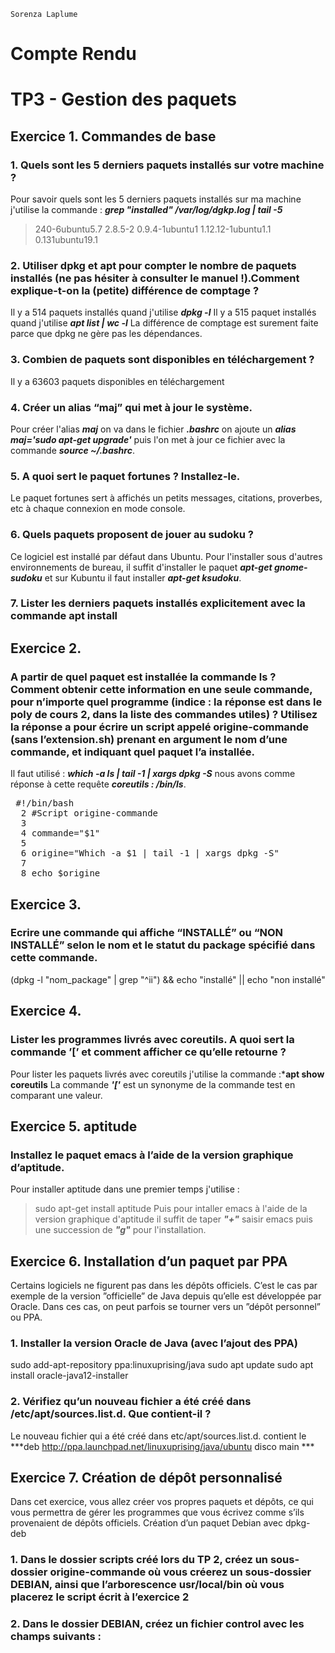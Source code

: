 `Sorenza Laplume`

# Compte Rendu

# TP3 - Gestion des paquets

## Exercice 1. Commandes de base

### 1. Quels sont les 5 derniers paquets installés sur votre machine ?

Pour savoir  quels sont les 5 derniers paquets installés sur ma machine j'utilise la commande : ***grep "installed" /var/log/dgkp.log | tail -5***

> 240-6ubuntu5.7
> 2.8.5-2
> 0.9.4-1ubuntu1
> 1.12.12-1ubuntu1.1
> 0.131ubuntu19.1

### 2. Utiliser dpkg et apt pour compter le nombre de paquets installés (ne pas hésiter à consulter le manuel !).Comment explique-t-on la (petite) différence de comptage ?

Il y a 514 paquets installés quand j'utilise ***dpkg -l***
Il y a 515 paquet installés quand j'utilise ***apt list | wc -l***
La différence de comptage est surement faite parce que dpkg ne gère pas les dépendances.

### 3. Combien de paquets sont disponibles en téléchargement ?

Il y a 63603 paquets disponibles en téléchargement


### 4. Créer un alias “maj” qui met à jour le système.

Pour créer l'alias ***maj*** on va dans le fichier ***.bashrc*** on ajoute un ***alias maj='sudo apt-get upgrade'*** puis l'on met à jour ce fichier avec la commande ***source ~/.bashrc***.

### 5. A quoi sert le paquet fortunes ? Installez-le.

Le paquet fortunes sert à affichés un petits messages, citations, proverbes, etc à chaque connexion en mode console.

### 6. Quels paquets proposent de jouer au sudoku ?

Ce logiciel est installé par défaut dans Ubuntu. Pour l'installer sous d'autres environnements de bureau, il suffit d'installer le paquet ***apt-get gnome-sudoku*** et sur Kubuntu il faut installer ***apt-get ksudoku***.

### 7. Lister les derniers paquets installés explicitement avec la commande apt install




## Exercice 2.

### A partir de quel paquet est installée la commande ls ? Comment obtenir cette information en une seule commande, pour n’importe quel programme (indice : la réponse est dans le poly de cours 2, dans la liste des commandes utiles) ? Utilisez la réponse a pour écrire un script appelé origine-commande (sans l’extension.sh) prenant en argument le nom d’une commande, et indiquant quel paquet l’a installée.

Il faut utilisé : ***which -a ls | tail -1 | xargs dpkg -S*** nous avons comme réponse à cette requête ***coreutils : /bin/ls***.
<pre>
 #!/bin/bash
  2 #Script origine-commande
  3
  4 commande="$1"
  5
  6 origine="Which -a $1 | tail -1 | xargs dpkg -S"
  7
  8 echo $origine
</pre>

## Exercice 3.

### Ecrire une commande qui affiche “INSTALLÉ” ou “NON INSTALLÉ” selon le nom et le statut du package spécifié dans cette commande.

(dpkg -l "nom_package" | grep "^ii") && echo "installé"
|| echo "non installé"

## Exercice 4.

### Lister les programmes livrés avec coreutils. A quoi sert la commande ’[’ et comment afficher ce qu’elle retourne ?
Pour lister les paquets livrés avec coreutils j'utilise la commande :***apt show coreutils**
La commande ***'['*** est un synonyme de la commande  test en comparant une valeur.

## Exercice 5. aptitude

### Installez le paquet emacs à l’aide de la version graphique d’aptitude.

Pour installer aptitude dans une premier temps j'utilise :
>sudo apt-get install aptitude
Puis pour intaller emacs à l'aide de la version graphique d'aptitude il suffit de taper ***"+"*** saisir emacs puis une succession de ***"g"*** pour l'installation.

## Exercice 6. Installation d’un paquet par PPA

Certains logiciels ne figurent pas dans les dépôts officiels. C’est le cas par exemple de la version ”officielle” de Java depuis qu’elle est développée par Oracle. Dans ces cas, on peut parfois se tourner vers un ”dépôt personnel” ou PPA.

### 1. Installer la version Oracle de Java (avec l’ajout des PPA)
sudo add-apt-repository ppa:linuxuprising/java
sudo apt update
sudo apt install oracle-java12-installer

### 2. Vérifiez qu’un nouveau fichier a été créé dans /etc/apt/sources.list.d. Que contient-il ?

Le nouveau fichier qui a été créé dans etc/apt/sources.list.d. contient le ***deb http://ppa.launchpad.net/linuxuprising/java/ubuntu disco main ***

## Exercice 7. Création de dépôt personnalisé

Dans cet exercice, vous allez créer vos propres paquets et dépôts, ce qui vous permettra de gérer les programmes que vous écrivez comme s’ils provenaient de dépôts officiels. Création d’un paquet Debian avec dpkg-deb

### 1. Dans le dossier scripts créé lors du TP 2, créez un sous-dossier origine-commande où vous créerez un sous-dossier DEBIAN, ainsi que l’arborescence usr/local/bin où vous placerez le script écrit à l’exercice 2

### 2. Dans le dossier DEBIAN, créez un fichier control avec les champs suivants :
